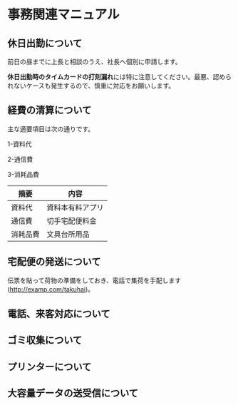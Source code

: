 # 事務関連マニュアル
## 休日出勤について
前日の昼までに上長と相談のうえ、社長へ個別に申請します。

**休日出勤時のタイムカードの打刻漏れ**には特に注意してください。最悪、認められないケースも発生するので、慎重に対応をお願いします。

## 経費の清算について
主な適要項目は次の通りです。

 1-資料代

 2-通信費

 3-消耗品費

|摘要 |内容
|--|--
|資料代  |資料本<dr>有料アプリ
|通信費  |切手<dr>宅配便料金
|消耗品費  |文具<dr>台所用品

## 宅配便の発送について
伝票を貼って荷物の準備をしておき、電話で集荷を手配します(http://examp.com/takuhai)。
## 電話、来客対応について
## ゴミ収集について
## プリンターについて
## 大容量データの送受信について